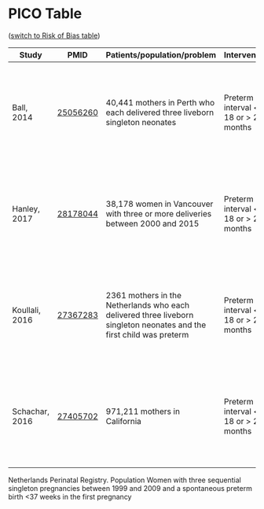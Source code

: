 # PICO Table
([switch to Risk of Bias table](risk-of-bias.md))

Study        | PMID                                    |Patients/population/problem|Intervention|Comparison|Outcome|
------------ | --------------------------------------|---------------------------|------------|----------|-------|
| Ball, 2014    |[25056260](https://pubmed.gov/25056260) |40,441 mothers in Perth who each delivered three liveborn singleton neonates | Preterm interval < 18 or > 23 months | Preterm interval of 18-23 months | • Preterm birth (< 37 weeks)<br> • Low birth weight (<2500 g)|
| Hanley, 2017  |[28178044](https://pubmed.gov/28178044) |38,178 women in Vancouver with three or more deliveries between 2000 and 2015 | Preterm interval < 18 or > 23 months | Preterm interval of 18-23 months | • Preterm birth (< 37 weeks)<br> • Low birth weight (<2500 g)|
| Koullali, 2016  |[27367283](https://pubmed.gov/27367283) |2361 mothers in the Netherlands who each delivered three liveborn singleton neonates and the first child was preterm | Preterm interval < 18 or > 23 months | Preterm interval of 18-23 months | • Preterm birth (< 37 weeks)<br> • Low birth weight (<2500 g)|
| Schachar, 2016|[27405702](https://pubmed.gov/25056260) |971,211 mothers in California | Preterm interval < 18 or > 23 months | Preterm interval of 18-23 months | • Preterm birth (< 37 weeks)<br> • Low birth weight (<2500 g)|

Netherlands Perinatal Registry.
Population Women with three sequential singleton pregnancies between 1999 and
2009 and a spontaneous preterm birth <37 weeks in the first pregnancy
